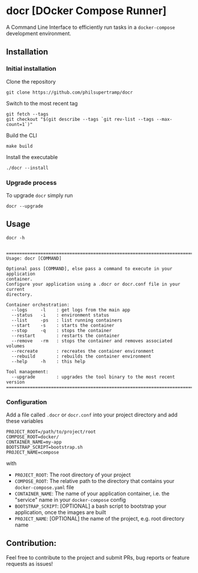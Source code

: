 # docr [**DO**cker **C**ompose **R**unner]
A Command Line Interface to efficiently run tasks in a `docker-compose` development environment.

## Installation
### Initial installation
Clone the repository
```shell
git clone https://github.com/philsupertramp/docr
```
Switch to the most recent tag
```shell
git fetch --tags 
git checkout "$(git describe --tags `git rev-list --tags --max-count=1`)"
```
Build the CLI
```shell
make build
```
Install the executable
```shell
./docr --install
```
### Upgrade process
To upgrade `docr` simply run
```shell
docr --upgrade
```

## Usage
```shell
docr -h


==============================================================================
Usage: docr [COMMAND]

Optional pass [COMMAND], else pass a command to execute in your application
container.
Configure your application using a .docr or docr.conf file in your current
directory.

Container orchestration:
  --logs     -l    : get logs from the main app
  --status   -i    : environment status
  --list     -ps   : list running containers 
  --start    -s    : starts the container
  --stop     -q    : stops the container
  --restart        : restarts the container
  --remove   -rm   : stops the container and removes associated volumes
  --recreate       : recreates the container environment
  --rebuild        : rebuilds the container environment
  --help     -h    : this help

Tool management:
  --upgrade        : upgrades the tool binary to the most recent version
==============================================================================

```

### Configuration
Add a file called `.docr` or `docr.conf` into your project directory and add these variables
```text
PROJECT_ROOT=/path/to/project/root
COMPOSE_ROOT=docker/
CONTAINER_NAME=my-app
BOOTSTRAP_SCRIPT=bootstrap.sh
PROJECT_NAME=compose
```
with
- `PROJECT_ROOT`: The root directory of your project
- `COMPOSE_ROOT`: The relative path to the directory that contains your `docker-compose.yaml` file
- `CONTAINER_NAME`: The name of your application container, i.e. the "service" name in your `docker-compose` config
- `BOOTSTRAP_SCRIPT`: [OPTIONAL] a bash script to bootstrap your application, once the images are built
- `PROJECT_NAME`: [OPTIONAL] the name of the project, e.g. root directory name

## Contribution:
Feel free to contribute to the project and submit PRs, bug reports or feature requests as issues!

